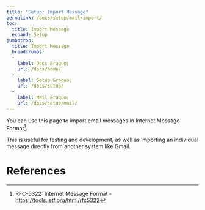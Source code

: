 ```yaml
---
title: "Setup: Import Message"
permalink: /docs/setup/mail/import/
toc:
  title: Import Message
  expand: Setup
jumbotron:
  title: Import Message
  breadcrumbs:
  - 
    label: Docs &raquo;
    url: /docs/home/
  - 
    label: Setup &raquo;
    url: /docs/setup/
  - 
    label: Mail &raquo;
    url: /docs/setup/mail/
---
```


You can use this page to import email messages in Internet Message Format[^imf].

This is useful for testing and development, as well as importing an individual message directly from another system like Gmail.

# References

[^imf]: RFC-5322: Internet Message Format - <https://tools.ietf.org/html/rfc5322>